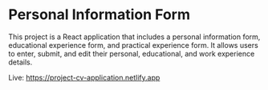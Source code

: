 # Personal Information Form
This project is a React application that includes a personal information form, educational experience form, and practical experience form. 
It allows users to enter, submit, and edit their personal, educational, and work experience details.

Live: https://project-cv-application.netlify.app
